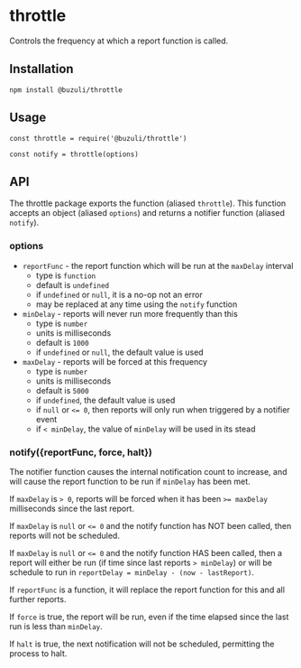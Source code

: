 # throttle

Controls the frequency at which a report function is called.

## Installation

```
npm install @buzuli/throttle
```

## Usage

```
const throttle = require('@buzuli/throttle')

const notify = throttle(options)
```

## API

The throttle package exports the function (aliased `throttle`). This function accepts an object (aliased `options`) and returns a notifier function (aliased `notify`).

### options
* `reportFunc` - the report function which will be run at the `maxDelay` interval
  * type is `function`
  * default is `undefined`
  * if `undefined` or `null`, it is a no-op not an error
  * may be replaced at any time using the `notify` function
* `minDelay` - reports will never run more frequently than this
  * type is `number`
  * units is milliseconds
  * default is `1000`
  * if `undefined` or `null`, the default value is used
* `maxDelay` - reports will be forced at this frequency
  * type is `number`
  * units is milliseconds
  * default is `5000`
  * if `undefined`, the default value is used
  * if `null` or `<= 0`, then reports will only run when triggered by a notifier event
  * if `< minDelay`, the value of `minDelay` will be used in its stead

### notify({reportFunc, force, halt})

The notifier function causes the internal notification count to increase, and will cause the report function to be run if `minDelay` has been met.

If `maxDelay` is `> 0`, reports will be forced when it has been `>= maxDelay` milliseconds since the last report.

If `maxDelay` is `null` or `<= 0` and the notify function has NOT been called, then reports will not be scheduled.

If `maxDelay` is `null` or `<= 0` and the notify function HAS been called, then a report will either be run (if time since last reports `> minDelay`) or will be schedule to run in `reportDelay = minDelay - (now - lastReport)`.

If `reportFunc` is a function, it will replace the report function for this and all further reports.

If `force` is true, the report will be run, even if the time elapsed since the last run is less than `minDelay`.

If `halt` is true, the next notification will not be scheduled, permitting the process to halt.
